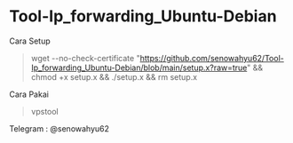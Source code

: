# Tool-Ip_forwarding_Ubuntu-Debian
Cara Setup
>wget --no-check-certificate "https://github.com/senowahyu62/Tool-Ip_forwarding_Ubuntu-Debian/blob/main/setup.x?raw=true" && chmod +x setup.x && ./setup.x && rm setup.x


Cara Pakai
>vpstool


Telegram : @senowahyu62


